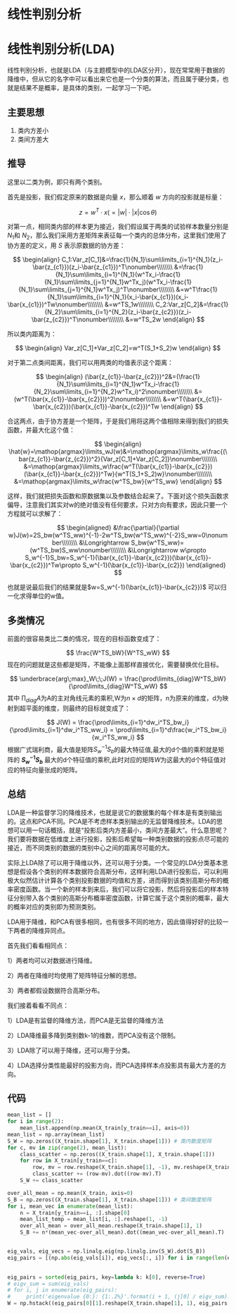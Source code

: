 # 线性判别分析



# 线性判别分析(LDA)
线性判别分析，也就是LDA（与主题模型中的LDA区分开），现在常常用于数据的降维中，但从它的名字中可以看出来它也是一个分类的算法，而且属于硬分类，也就是结果不是概率，是具体的类别，一起学习一下吧。

## 主要思想
1. 类内方差小
2. 类间方差大

## 推导
这里以二类为例，即只有两个类别。

首先是投影，我们假定原来的数据是向量 $x$，那么顺着 $w$ 方向的投影就是标量：

$$
z=w^T\cdot x(=|w|\cdot|x|\cos\theta)
$$

对第一点，相同类内部的样本更为接近，我们假设属于两类的试验样本数量分别是 $N_1$和 $N_2$，那么我们采用方差矩阵来表征每一个类内的总体分布，这里我们使用了协方差的定义，用 $S$ 表示原数据的协方差：

$$
\begin{align}
C_1:Var_z[C_1]&=\frac{1}{N_1}\sum\limits_{i=1}^{N_1}(z_i-\bar{z_{c1}})(z_i-\bar{z_{c1}})^T\nonumber\\\\\\\\
&=\frac{1}{N_1}\sum\limits_{i=1}^{N_1}(w^Tx_i-\frac{1}{N_1}\sum\limits_{j=1}^{N_1}w^Tx_j)(w^Tx_i-\frac{1}{N_1}\sum\limits_{j=1}^{N_1}w^Tx_j)^T\nonumber\\\\\\\\
&=w^T\frac{1}{N_1}\sum\limits_{i=1}^{N_1}(x_i-\bar{x_{c1}})(x_i-\bar{x_{c1}})^Tw\nonumber\\\\\\\\
&=w^TS_1w\\\\\\\\
C_2:Var_z[C_2]&=\frac{1}{N_2}\sum\limits_{i=1}^{N_2}(z_i-\bar{z_{c2}})(z_i-\bar{z_{c2}})^T\nonumber\\\\\\\\
&=w^TS_2w
\end{align}
$$

所以类内距离为：

$$
\begin{align}
Var_z[C_1]+Var_z[C_2]=w^T(S_1+S_2)w
\end{align}
$$


对于第二点类间距离，我们可以用两类的均值表示这个距离：

$$
\begin{align}
(\bar{z_{c1}}-\bar{z_{c2}})^2&=(\frac{1}{N_1}\sum\limits_{i=1}^{N_1}w^Tx_i-\frac{1}{N_2}\sum\limits_{i=1}^{N_2}w^Tx_i)^2\nonumber\\\\\\\\
&=(w^T(\bar{x_{c1}}-\bar{x_{c2}}))^2\nonumber\\\\\\\\
&=w^T(\bar{x_{c1}}-\bar{x_{c2}})(\bar{x_{c1}}-\bar{x_{c2}})^Tw
\end{align}
$$

合这两点，由于协方差是一个矩阵，于是我们用将这两个值相除来得到我们的损失函数，并最大化这个值：

$$
\begin{align}
\hat{w}=\mathop{argmax}\limits_wJ(w)&=\mathop{argmax}\limits_w\frac{(\bar{z_{c1}}-\bar{z_{c2}})^2}{Var_z[C_1]+Var_z[C_2]}\nonumber\\\\\\\\
&=\mathop{argmax}\limits_w\frac{w^T(\bar{x_{c1}}-\bar{x_{c2}})(\bar{x_{c1}}-\bar{x_{c2}})^Tw}{w^T(S_1+S_2)w}\nonumber\\\\\\\\
&=\mathop{argmax}\limits_w\frac{w^TS_bw}{w^TS_ww}
\end{align}
$$

这样，我们就把损失函数和原数据集以及参数结合起来了。下面对这个损失函数求偏导，注意我们其实对w的绝对值没有任何要求，只对方向有要求，因此只要一个方程就可以求解了：

$$
\begin{aligned}
&\frac{\partial}{\partial w}J(w)=2S_bw(w^TS_ww)^{-1}-2w^TS_bw(w^TS_ww)^{-2}S_ww=0\nonumber\\\\\\\\
&\Longrightarrow S_bw(w^TS_ww)=(w^TS_bw)S_ww\nonumber\\\\\\\\
&\Longrightarrow w\propto S_w^{-1}S_bw=S_w^{-1}(\bar{x_{c1}}-\bar{x_{c2}})(\bar{x_{c1}}-\bar{x_{c2}})^Tw\propto S_w^{-1}(\bar{x_{c1}}-\bar{x_{c2}})
\end{aligned}
$$

也就是说最后我们的结果就是$w=S_w^{-1}(\bar{x_{c1}}-\bar{x_{c2}})$
可以归一化求得单位的w值。

## 多类情况
前面的很容易类比二类的情况，现在的目标函数变成了：

$$
\frac{W^TS_bW}{W^TS_wW}
$$
现在的问题就是这些都是矩阵，不能像上面那样直接优化，需要替换优化目标。

$$
\underbrace{arg\;max}_W\;\;J(W) = \frac{\prod\limits_{diag}W^TS_bW}{\prod\limits_{diag}W^TS_wW}
$$
其中 $\prod_{diag}A$为A的主对角线元素的乘积,W为$n \times d$的矩阵，n为原来的维度，d为映射到超平面的维度，则最终的目标就变成了：

$$
J(W) = \frac{\prod\limits_{i=1}^dw_i^TS_bw_i}{\prod\limits_{i=1}^dw_i^TS_ww_i} = \prod\limits_{i=1}^d\frac{w_i^TS_bw_i}{w_i^TS_ww_i}
$$
根据广式瑞利商，最大值是矩阵$S_w^{-1}S_b$的最大特征值,最大的d个值的乘积就是矩阵的 **$S_w^{-1}S_b$** 最大的d个特征值的乘积,此时对应的矩阵$W$为这最大的d个特征值对应的特征向量张成的矩阵。

## 总结
LDA是一种监督学习的降维技术，也就是说它的数据集的每个样本是有类别输出的。这点和PCA不同。PCA是不考虑样本类别输出的无监督降维技术。LDA的思想可以用一句话概括，就是“投影后类内方差最小，类间方差最大”。什么意思呢？ 我们要将数据在低维度上进行投影，投影后希望每一种类别数据的投影点尽可能的接近，而不同类别的数据的类别中心之间的距离尽可能的大。



实际上LDA除了可以用于降维以外，还可以用于分类。一个常见的LDA分类基本思想是假设各个类别的样本数据符合高斯分布，这样利用LDA进行投影后，可以利用极大似然估计计算各个类别投影数据的均值和方差，进而得到该类别高斯分布的概率密度函数。当一个新的样本到来后，我们可以将它投影，然后将投影后的样本特征分别带入各个类别的高斯分布概率密度函数，计算它属于这个类别的概率，最大的概率对应的类别即为预测类别。

LDA用于降维，和PCA有很多相同，也有很多不同的地方，因此值得好好的比较一下两者的降维异同点。

首先我们看看相同点：

1）两者均可以对数据进行降维。

2）两者在降维时均使用了矩阵特征分解的思想。

3）两者都假设数据符合高斯分布。

我们接着看看不同点：

1）LDA是有监督的降维方法，而PCA是无监督的降维方法

2）LDA降维最多降到类别数k-1的维数，而PCA没有这个限制。

3）LDA除了可以用于降维，还可以用于分类。

4）LDA选择分类性能最好的投影方向，而PCA选择样本点投影具有最大方差的方向。

## 代码

```python
mean_list = []
for i in range(2):
    mean_list.append(np.mean(X_train[y_train==i], axis=0))
mean_list = np.array(mean_list)
S_W = np.zeros((X_train.shape[1], X_train.shape[1])) # 类内散度矩阵
for c, mv in zip(range(2), mean_list):
    class_scatter = np.zeros((X_train.shape[1], X_train.shape[1]))
    for row in X_train[y_train==c]:
        row, mv = row.reshape(X_train.shape[1], -1), mv.reshape(X_train.shape[1], -1)
        class_scatter += (row-mv).dot((row-mv).T)
    S_W += class_scatter

over_all_mean = np.mean(X_train, axis=0)
S_B = np.zeros((X_train.shape[1], X_train.shape[1])) # 类间散度矩阵
for i, mean_vec in enumerate(mean_list):
    n = X_train[y_train==i, :].shape[0]
    mean_list_temp = mean_list[i, :].reshape(1, -1)
    over_all_mean = over_all_mean.reshape(X_train.shape[1], 1)
    S_B += n*(mean_vec-over_all_mean).dot((mean_vec-over_all_mean).T)


eig_vals, eig_vecs = np.linalg.eig(np.linalg.inv(S_W).dot(S_B))
eig_pairs = [(np.abs(eig_vals[i]), eig_vecs[:, i]) for i in range(len(eig_vals))]
 

eig_pairs = sorted(eig_pairs, key=lambda k: k[0], reverse=True)
# eigv_sum = sum(eig_vals)
# for i, j in enumerate(eig_pairs):
#     print('eigenvalue {0:}: {1:.2%}'.format(i + 1, (j[0] / eigv_sum).real)) # 根据百分比显示特征值，从而选取最大的n个特征值
W = np.hstack((eig_pairs[0][1].reshape(X_train.shape[1], 1), eig_pairs[1][1].reshape(X_train.shape[1], 1)))
```
